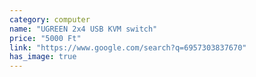 ```yaml
---
category: computer
name: "UGREEN 2x4 USB KVM switch"
price: "5000 Ft"
link: "https://www.google.com/search?q=6957303837670"
has_image: true
---
```

